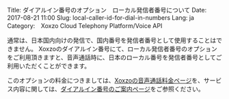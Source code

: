 Title: ダイアルイン番号のオプション　ローカル発信者番号について
Date: 2017-08-21 11:00
Slug: local-caller-id-for-dial-in-numbers
Lang: ja
Category:　Xoxzo Cloud Telephony Platform/Voice API

通常は、日本国内向けの発信で、国内番号を発信者番号として使用することはできません。
Xoxzoのダイアルイン番号にて、ローカル発信者番号のオプションをご利用頂きますと、音声通話時に、日本のローカル番号を発信者番号としてご利用いただくことができます。

このオプションの料金につきましては、[Xoxzoの音声通話料金ページ](https://www.xoxzo.com/ja/about/pricing/#voice)を、サービス内容に関しては、[ダイアルイン番号のご案内ページ](https://blog.xoxzo.com/ja/2017/07/01/dialinnumbers-tutorial/)をご参照ください。